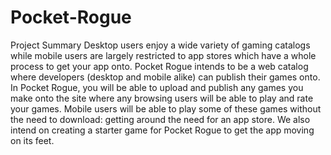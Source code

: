 # Pocket-Rogue
Project Summary
Desktop users enjoy a wide variety of gaming catalogs while mobile users are largely restricted to app stores which have a whole process to get your app onto. Pocket Rogue intends to be a web catalog where developers (desktop and mobile alike) can publish their games onto. In Pocket Rogue, you will be able to upload and publish any games you make onto the site where any browsing users will be able to play and rate your games. Mobile users will be able to play some of these games without the need to download: getting around the need for an app store. We also intend on creating a starter game for Pocket Rogue to get the app moving on its feet. 
